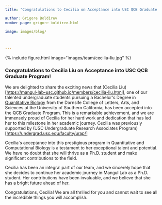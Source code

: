 ```yaml
---
title: "Congratulations to Cecilia on Acceptance into USC QCB Graduate Program!"

author: Grigore Boldirev
member-page: grigore-boldirev.html

image: images/blog/



---
```

{% include figure.html image="images/team/cecilia-liu.jpg" %}


### Congratulations to Cecilia Liu on Acceptance into USC QCB Graduate Program!
We are delighted to share the exciting news that (Cecilia Liu)[https://mangul-lab-usc.github.io/members/cecilia-liu.html], one of our talented undergraduate students pursuing a Bachelor's Degree in [Quantitative Biology](https://www.qcb-dornsife.usc.edu/major) from the Dornsife College of Letters, Arts, and Sciences at the University of Southern California, has been accepted into the QCB Graduate Program. This is a remarkable achievement, and we are immensely proud of Cecilia for her hard work and dedication that has led her to this milestone in her academic journey. Cecilia was previously supported by (USC Undergraduate Research Associates Program)[https://undergrad.usc.edu/faculty/urap/]

Cecilia's acceptance into this prestigious program in Quantitative and Computational Biology is a testament to her exceptional talent and potential. We have no doubt that she will thrive as a Ph.D. student and make significant contributions to the field.

Cecilia has been an integral part of our team, and we sincerely hope that she decides to continue her academic journey in Mangul Lab as a Ph.D. student. Her contributions have been invaluable, and we believe that she has a bright future ahead of her.

Congratulations, Cecilia! We are all thrilled for you and cannot wait to see all the incredible things you will accomplish.

